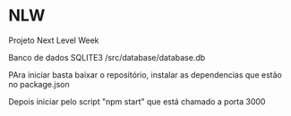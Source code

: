 # NLW
Projeto Next Level Week

Banco de dados SQLITE3
/src/database/database.db

PAra iniciar basta baixar o repositório, instalar as dependencias que estão no package.json 

Depois iniciar pelo script "npm start" que está chamado a porta 3000
